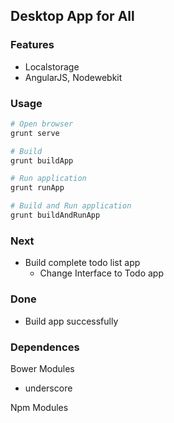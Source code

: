## Desktop App for All

### Features

* Localstorage
* AngularJS, Nodewebkit

### Usage

```sh
# Open browser
grunt serve
```

```sh
# Build 
grunt buildApp
```

```sh
# Run application 
grunt runApp
```

```sh
# Build and Run application 
grunt buildAndRunApp
```

### Next

* Build complete todo list app
	* Change Interface to Todo app 

### Done

* Build app successfully

### Dependences

Bower Modules

* underscore

Npm Modules

